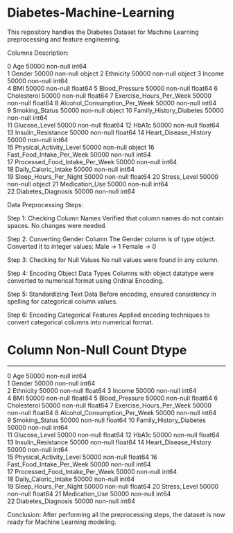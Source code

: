 # Diabetes-Machine-Learning

This repository handles the Diabetes Dataset for Machine Learning preprocessing and feature engineering.

Columns Description:

 0   Age                             50000 non-null  int64  
 1   Gender                          50000 non-null  object 
 2   Ethnicity                       50000 non-null  object 
 3   Income                          50000 non-null  int64  
 4   BMI                             50000 non-null  float64
 5   Blood_Pressure                  50000 non-null  float64
 6   Cholesterol                     50000 non-null  float64
 7   Exercise_Hours_Per_Week         50000 non-null  float64
 8   Alcohol_Consumption_Per_Week    50000 non-null  int64  
 9   Smoking_Status                  50000 non-null  object 
 10  Family_History_Diabetes         50000 non-null  int64  
 11  Glucose_Level                   50000 non-null  float64
 12  HbA1c                           50000 non-null  float64
 13  Insulin_Resistance              50000 non-null  float64
 14  Heart_Disease_History           50000 non-null  int64  
 15  Physical_Activity_Level         50000 non-null  object 
 16  Fast_Food_Intake_Per_Week       50000 non-null  int64  
 17  Processed_Food_Intake_Per_Week  50000 non-null  int64  
 18  Daily_Caloric_Intake            50000 non-null  int64  
 19  Sleep_Hours_Per_Night           50000 non-null  float64
 20  Stress_Level                    50000 non-null  object 
 21  Medication_Use                  50000 non-null  int64  
 22  Diabetes_Diagnosis              50000 non-null  int64  

Data Preprocessing Steps:

Step 1: Checking Column Names
Verified that column names do not contain spaces. No changes were needed.

Step 2: Converting Gender Column
The Gender column is of type object.
Converted it to integer values:
Male → 1
Female → 0

Step 3: Checking for Null Values
No null values were found in any column.

Step 4: Encoding Object Data Types
Columns with object datatype were converted to numerical format using Ordinal Encoding.

Step 5: Standardizing Text Data
Before encoding, ensured consistency in spelling for categorical column values.

Step 6: Encoding Categorical Features
Applied encoding techniques to convert categorical columns into numerical format.

 #   Column                          Non-Null Count  Dtype  
---  ------                          --------------  -----  
 0   Age                             50000 non-null  int64  
 1   Gender                          50000 non-null  int64  
 2   Ethnicity                       50000 non-null  float64
 3   Income                          50000 non-null  int64  
 4   BMI                             50000 non-null  float64
 5   Blood_Pressure                  50000 non-null  float64
 6   Cholesterol                     50000 non-null  float64
 7   Exercise_Hours_Per_Week         50000 non-null  float64
 8   Alcohol_Consumption_Per_Week    50000 non-null  int64  
 9   Smoking_Status                  50000 non-null  float64
 10  Family_History_Diabetes         50000 non-null  int64  
 11  Glucose_Level                   50000 non-null  float64
 12  HbA1c                           50000 non-null  float64
 13  Insulin_Resistance              50000 non-null  float64
 14  Heart_Disease_History           50000 non-null  int64  
 15  Physical_Activity_Level         50000 non-null  float64
 16  Fast_Food_Intake_Per_Week       50000 non-null  int64  
 17  Processed_Food_Intake_Per_Week  50000 non-null  int64  
 18  Daily_Caloric_Intake            50000 non-null  int64  
 19  Sleep_Hours_Per_Night           50000 non-null  float64
 20  Stress_Level                    50000 non-null  float64
 21  Medication_Use                  50000 non-null  int64  
 22  Diabetes_Diagnosis              50000 non-null  int64  

Conclusion:
After performing all the preprocessing steps, the dataset is now ready for Machine Learning modeling.

